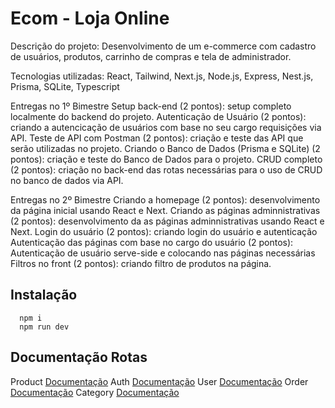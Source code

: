 
# Ecom - Loja Online

Descrição do projeto: Desenvolvimento de um e-commerce com cadastro de usuários, produtos, carrinho de compras e tela de administrador.

Tecnologias utilizadas: React, Tailwind, Next.js, Node.js, Express, Nest.js, Prisma, SQLite, Typescript

Entregas no 1º Bimestre
Setup back-end (2 pontos): setup completo localmente do backend do projeto.
Autenticação de Usuário (2 pontos): criando a autencicação de usuários com base no seu cargo requisições via API.
Teste de API com Postman (2 pontos): criação e teste das API que serão utilizadas no projeto.
Criando o Banco de Dados (Prisma e SQLite) (2 pontos): criação e teste do Banco de Dados para o projeto.
CRUD completo (2 pontos): criação no back-end das rotas necessárias para o uso de CRUD no banco de dados via API.


Entregas no 2º Bimestre 
Criando a homepage (2 pontos): desenvolvimento da página inicial usando React e Next.
Criando as páginas adminnistrativas (2 pontos): desenvolvimento da as páginas adminnistrativas usando React e Next.
Login do usuário (2 pontos): criando login do usuário e autenticação
Autenticação das páginas com base no cargo do usuário (2 pontos): Autenticação de usuário serve-side e colocando nas páginas necessárias
Filtros no front (2 pontos): criando filtro de produtos na página.



## Instalação


```
  npm i 
  npm run dev
```
    
## Documentação Rotas

Product
[Documentação](https://documenter.getpostman.com/view/26201904/2sAYBUDY4X)
Auth
[Documentação](https://documenter.getpostman.com/view/26201904/2sAYBUDY4Y)
User
[Documentação](https://documenter.getpostman.com/view/26201904/2sAYBUDY8o)
Order
[Documentação](https://documenter.getpostman.com/view/26201904/2sAYBUDY8p)
Category
[Documentação](https://documenter.getpostman.com/view/26201904/2sAYBUDY8q)

